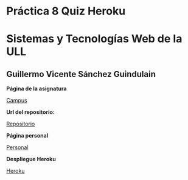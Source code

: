# Práctica 8 Quiz Heroku
# Sistemas y Tecnologías Web de la ULL
## Guillermo Vicente Sánchez Guindulain


**Página de la asignatura** 

[Campus](https://campusvirtual.ull.es/1516/course/view.php?id=187)

**Url del repositorio:** 

[Repositorio](https://github.com/alu0100777154/myQuizHeroku)

**Página personal**

[Personal](http://alu0100777154.github.io)

**Despliegue Heroku**

[Heroku](http://myquizsytw.herokuapp.com/)
